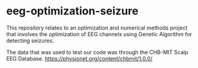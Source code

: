 # eeg-optimization-seizure
This repository relates to an optimization and numerical methods project that involves the optimization of EEG channels using Genetic Algorithm for detecting seizures.

The data that was used to test our code was through the CHB-MIT Scalp EEG Database.
https://physionet.org/content/chbmit/1.0.0/
